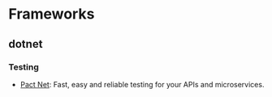 # Frameworks

## dotnet

### Testing
- [Pact Net](https://github.com/pact-foundation/pact-net): Fast, easy and reliable testing for your APIs and microservices.
